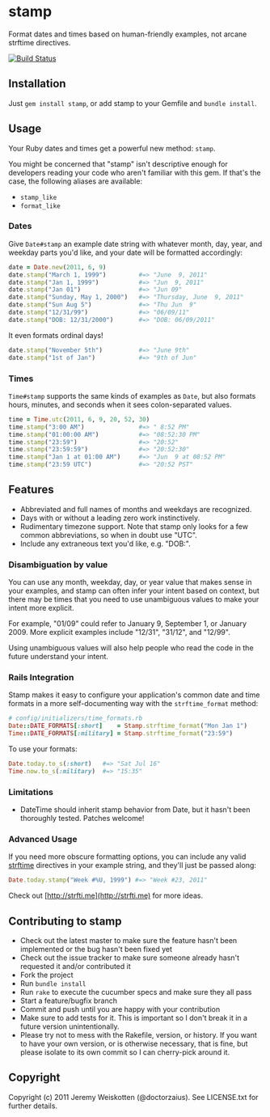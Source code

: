 # stamp

Format dates and times based on human-friendly examples, not arcane
strftime directives.

[![Build Status](https://secure.travis-ci.org/jeremyw/stamp.png)](http://travis-ci.org/jeremyw/stamp)

## Installation

Just `gem install stamp`, or add stamp to your Gemfile and `bundle install`.

## Usage

Your Ruby dates and times get a powerful new method: `stamp`.

You might be concerned that "stamp" isn't descriptive enough for developers
reading your code who aren't familiar with this gem. If that's the case, the
following aliases are available:

* `stamp_like`
* `format_like`

### Dates

Give `Date#stamp` an example date string with whatever month, day, year,
and weekday parts you'd like, and your date will be formatted accordingly:

```ruby
date = Date.new(2011, 6, 9)
date.stamp("March 1, 1999")         #=> "June  9, 2011"
date.stamp("Jan 1, 1999")           #=> "Jun  9, 2011"
date.stamp("Jan 01")                #=> "Jun 09"
date.stamp("Sunday, May 1, 2000")   #=> "Thursday, June  9, 2011"
date.stamp("Sun Aug 5")             #=> "Thu Jun  9"
date.stamp("12/31/99")              #=> "06/09/11"
date.stamp("DOB: 12/31/2000")       #=> "DOB: 06/09/2011"
```

It even formats ordinal days!

```ruby
date.stamp("November 5th")          #=> "June 9th"
date.stamp("1st of Jan")            #=> "9th of Jun"
```

### Times

`Time#stamp` supports the same kinds of examples as `Date`, but also formats
hours, minutes, and seconds when it sees colon-separated values.

```ruby
time = Time.utc(2011, 6, 9, 20, 52, 30)
time.stamp("3:00 AM")               #=> " 8:52 PM"
time.stamp("01:00:00 AM")           #=> "08:52:30 PM"
time.stamp("23:59")                 #=> "20:52"
time.stamp("23:59:59")              #=> "20:52:30"
time.stamp("Jan 1 at 01:00 AM")     #=> "Jun  9 at 08:52 PM"
time.stamp("23:59 UTC")             #=> "20:52 PST"
```

## Features

* Abbreviated and full names of months and weekdays are recognized.
* Days with or without a leading zero work instinctively.
* Rudimentary timezone support. Note that stamp only looks for a few
  common abbreviations, so when in doubt use "UTC".
* Include any extraneous text you'd like, e.g. "DOB:".

### Disambiguation by value

You can use any month, weekday, day, or year value that makes sense in your
examples, and stamp can often infer your intent based on context, but there
may be times that you need to use unambiguous values to make your intent more
explicit.

For example, "01/09" could refer to January 9, September 1, or
January 2009. More explicit examples include "12/31", "31/12", and "12/99".

Using unambiguous values will also help people who read the code in the
future understand your intent.

### Rails Integration

Stamp makes it easy to configure your application's common date and time
formats in a more self-documenting way with the `strftime_format` method:

```ruby
# config/initializers/time_formats.rb
Date::DATE_FORMATS[:short]    = Stamp.strftime_format("Mon Jan 1")
Time::DATE_FORMATS[:military] = Stamp.strftime_format("23:59")
```

To use your formats:

```ruby
Date.today.to_s(:short)   #=> "Sat Jul 16"
Time.now.to_s(:military)  #=> "15:35"
```

### Limitations

* DateTime should inherit stamp behavior from Date, but it hasn't been thoroughly tested. Patches welcome!

### Advanced Usage

If you need more obscure formatting options, you can include any valid
[strftime](http://strfti.me) directives in your example string, and they'll
just be passed along:

```ruby
Date.today.stamp("Week #%U, 1999") #=> "Week #23, 2011"
```

Check out [http://strfti.me](http://strfti.me) for more ideas.

## Contributing to stamp

* Check out the latest master to make sure the feature hasn't been implemented or the bug hasn't been fixed yet
* Check out the issue tracker to make sure someone already hasn't requested it and/or contributed it
* Fork the project
* Run `bundle install`
* Run `rake` to execute the cucumber specs and make sure they all pass
* Start a feature/bugfix branch
* Commit and push until you are happy with your contribution
* Make sure to add tests for it. This is important so I don't break it in a future version unintentionally.
* Please try not to mess with the Rakefile, version, or history. If you want to have your own version, or is otherwise necessary, that is fine, but please isolate to its own commit so I can cherry-pick around it.

## Copyright

Copyright (c) 2011 Jeremy Weiskotten (@doctorzaius). See LICENSE.txt for
further details.
